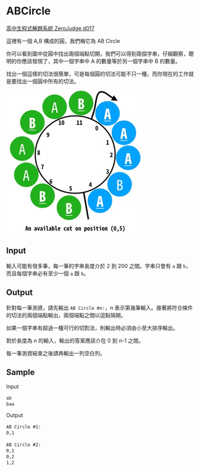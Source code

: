 # ABCircle

[高中生程式解題系統 ZeroJudge d017](https://zerojudge.tw/ShowProblem?problemid=d017)

這裡有一個 A,B 構成的圓，我們稱它為 AB Circle

你可以看到圖中從圓中找出兩個端點切開，我們可以得到兩個字串，仔細觀察，聰明的你應該發現了，其中一個字串中 A 的數量等於另一個字串中 B 的數量。

找出一個這樣的切法很簡單，可是每個圓的切法可能不只一種，而你現在的工作就是要找出一個圓中所有的切法。

![](abcircle.png)

## Input

輸入可能有很多筆，每一筆的字串長度介於 2 到 200 之間。字串只會有 `a` 跟 `b`，而且每個字串必有至少一個 `a` 跟 `b`。

## Output

針對每一筆測資，請先輸出 `AB Circle #n:`，n 表示第幾筆輸入。接著將符合條件的切法的兩個端點輸出，兩個端點之間以逗點隔開。

如果一個字串有超過一種可行的切割法，則輸出時必須由小至大排序輸出。

對於長度為 n 的輸入，輸出的答案應該介在 0 到 n-1 之間。

每一筆測資結束之後請再輸出一列空白列。

## Sample

Input

```
ab
baa
```

Output

```
AB Circle #1:
0,1

AB Circle #2:
0,1
0,2
1,2

```
